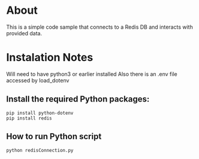 # About
This is a simple code sample that connects to a Redis DB and interacts
with provided data.


# Instalation Notes
Will need to have python3 or earlier installed
Also there is an .env file accessed by load_dotenv

## Install the required Python packages:
```
pip install python-dotenv
pip install redis
```

## How to run Python script
```
python redisConnection.py
```

 
